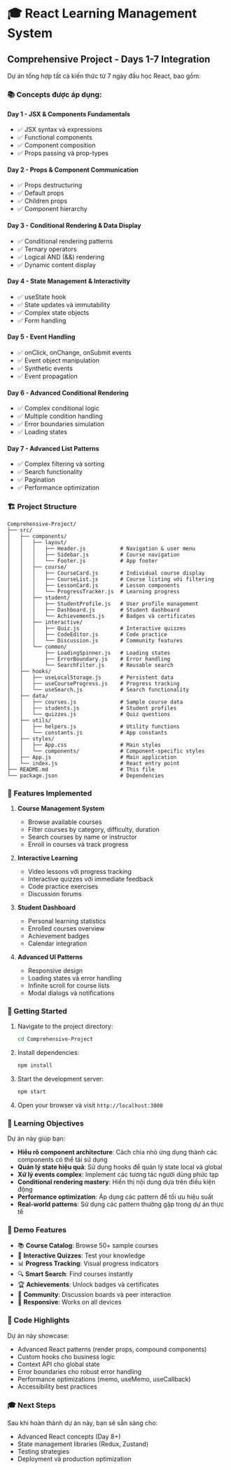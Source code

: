 # 🎓 React Learning Management System

## Comprehensive Project - Days 1-7 Integration

Dự án tổng hợp tất cả kiến thức từ 7 ngày đầu học React, bao gồm:

### 📚 Concepts được áp dụng:

#### **Day 1 - JSX & Components Fundamentals**

- ✅ JSX syntax và expressions
- ✅ Functional components
- ✅ Component composition
- ✅ Props passing và prop-types

#### **Day 2 - Props & Component Communication**

- ✅ Props destructuring
- ✅ Default props
- ✅ Children props
- ✅ Component hierarchy

#### **Day 3 - Conditional Rendering & Data Display**

- ✅ Conditional rendering patterns
- ✅ Ternary operators
- ✅ Logical AND (&&) rendering
- ✅ Dynamic content display

#### **Day 4 - State Management & Interactivity**

- ✅ useState hook
- ✅ State updates và immutability
- ✅ Complex state objects
- ✅ Form handling

#### **Day 5 - Event Handling**

- ✅ onClick, onChange, onSubmit events
- ✅ Event object manipulation
- ✅ Synthetic events
- ✅ Event propagation

#### **Day 6 - Advanced Conditional Rendering**

- ✅ Complex conditional logic
- ✅ Multiple condition handling
- ✅ Error boundaries simulation
- ✅ Loading states

#### **Day 7 - Advanced List Patterns**

- ✅ Complex filtering và sorting
- ✅ Search functionality
- ✅ Pagination
- ✅ Performance optimization

### 🏗️ Project Structure

```
Comprehensive-Project/
├── src/
│   ├── components/
│   │   ├── layout/
│   │   │   ├── Header.js           # Navigation & user menu
│   │   │   ├── Sidebar.js          # Course navigation
│   │   │   └── Footer.js           # App footer
│   │   ├── course/
│   │   │   ├── CourseCard.js       # Individual course display
│   │   │   ├── CourseList.js       # Course listing với filtering
│   │   │   ├── LessonCard.js       # Lesson components
│   │   │   └── ProgressTracker.js  # Learning progress
│   │   ├── student/
│   │   │   ├── StudentProfile.js   # User profile management
│   │   │   ├── Dashboard.js        # Student dashboard
│   │   │   └── Achievements.js     # Badges và certificates
│   │   ├── interactive/
│   │   │   ├── Quiz.js             # Interactive quizzes
│   │   │   ├── CodeEditor.js       # Code practice
│   │   │   └── Discussion.js       # Community features
│   │   └── common/
│   │       ├── LoadingSpinner.js   # Loading states
│   │       ├── ErrorBoundary.js    # Error handling
│   │       └── SearchFilter.js     # Reusable search
│   ├── hooks/
│   │   ├── useLocalStorage.js      # Persistent data
│   │   ├── useCourseProgress.js    # Progress tracking
│   │   └── useSearch.js            # Search functionality
│   ├── data/
│   │   ├── courses.js              # Sample course data
│   │   ├── students.js             # Student profiles
│   │   └── quizzes.js              # Quiz questions
│   ├── utils/
│   │   ├── helpers.js              # Utility functions
│   │   └── constants.js            # App constants
│   ├── styles/
│   │   ├── App.css                 # Main styles
│   │   └── components/             # Component-specific styles
│   ├── App.js                      # Main application
│   └── index.js                    # React entry point
├── README.md                       # This file
└── package.json                    # Dependencies
```

### 🎯 Features Implemented

1. **Course Management System**

   - Browse available courses
   - Filter courses by category, difficulty, duration
   - Search courses by name or instructor
   - Enroll in courses và track progress

2. **Interactive Learning**

   - Video lessons với progress tracking
   - Interactive quizzes với immediate feedback
   - Code practice exercises
   - Discussion forums

3. **Student Dashboard**

   - Personal learning statistics
   - Enrolled courses overview
   - Achievement badges
   - Calendar integration

4. **Advanced UI Patterns**
   - Responsive design
   - Loading states và error handling
   - Infinite scroll for course lists
   - Modal dialogs và notifications

### 🚀 Getting Started

1. Navigate to the project directory:

   ```bash
   cd Comprehensive-Project
   ```

2. Install dependencies:

   ```bash
   npm install
   ```

3. Start the development server:

   ```bash
   npm start
   ```

4. Open your browser và visit `http://localhost:3000`

### 📖 Learning Objectives

Dự án này giúp bạn:

- **Hiểu rõ component architecture**: Cách chia nhỏ ứng dụng thành các components có thể tái sử dụng
- **Quản lý state hiệu quả**: Sử dụng hooks để quản lý state local và global
- **Xử lý events complex**: Implement các tương tác người dùng phức tạp
- **Conditional rendering mastery**: Hiển thị nội dung dựa trên điều kiện động
- **Performance optimization**: Áp dụng các pattern để tối ưu hiệu suất
- **Real-world patterns**: Sử dụng các pattern thường gặp trong dự án thực tế

### 🎪 Demo Features

- 📚 **Course Catalog**: Browse 50+ sample courses
- 🎯 **Interactive Quizzes**: Test your knowledge
- 📊 **Progress Tracking**: Visual progress indicators
- 🔍 **Smart Search**: Find courses instantly
- 🏆 **Achievements**: Unlock badges và certificates
- 💬 **Community**: Discussion boards và peer interaction
- 📱 **Responsive**: Works on all devices

### 🧠 Code Highlights

Dự án này showcase:

- Advanced React patterns (render props, compound components)
- Custom hooks cho business logic
- Context API cho global state
- Error boundaries cho robust error handling
- Performance optimizations (memo, useMemo, useCallback)
- Accessibility best practices

### 🎓 Next Steps

Sau khi hoàn thành dự án này, bạn sẽ sẵn sàng cho:

- Advanced React concepts (Day 8+)
- State management libraries (Redux, Zustand)
- Testing strategies
- Deployment và production optimization
